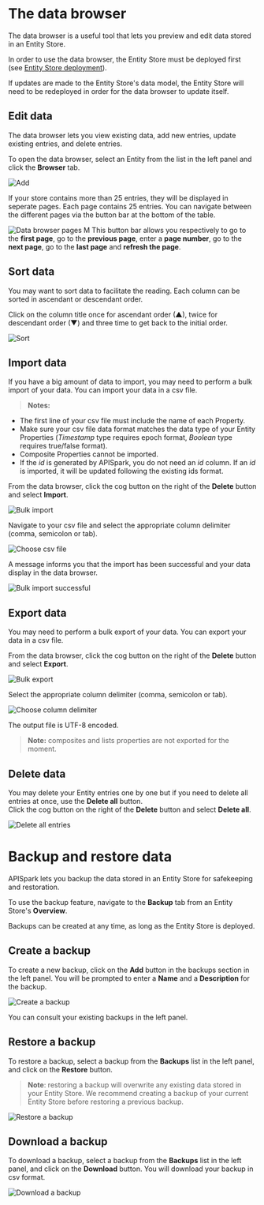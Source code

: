 # The data browser

The data browser is a useful tool that lets you preview and edit data stored in an Entity Store.

In order to use the data browser, the Entity Store must be deployed first (see [Entity Store deployment](/technical-resources/apispark/guide/store/entity-stores/deploy "Entity Store deployment")).

If updates are made to the Entity Store's data model, the Entity Store will need to be redeployed in order for the data browser to update itself.

## Edit data

The data browser lets you view existing data, add new entries, update existing entries, and delete entries.

To open the data browser, select an Entity from the list in the left panel and click the **Browser** tab.

![Add](images/edit-data.jpg "Add")

If your store contains more than 25 entries, they will be displayed in seperate pages. Each page contains 25 entries. You can navigate between the different pages via the button bar at the bottom of the table.

![Data browser pages](images/data-browser-pagination.jpg "Data browser pages")
M
This button bar allows you respectively to go to the **first page**, go to the **previous page**, enter a **page number**, go to the **next page**, go to the **last page** and **refresh the page**.

## Sort data

You may want to sort data to facilitate the reading. Each column can be sorted in ascendant or descendant order.

Click on the column title once for ascendant order (▲), twice for descendant order (▼) and three time to get back to the initial order.

![Sort](images/sort-data.jpg "Sort")


## <a class="anchor" name="import-data"></a>Import data

If you have a big amount of data to import, you may need to perform a bulk import of your data. You can import your data in a csv file.

>**Notes:**  
- The first line of your csv file must include the name of each Property.  
- Make sure your csv file data format matches the data type of your Entity Properties (*Timestamp* type requires epoch format, *Boolean* type requires true/false format).  
- Composite Properties cannot be imported.  
- If the *id* is generated by APISpark, you do not need an *id* column. If an *id* is imported, it will be updated following the existing ids format.


From the data browser, click the cog button on the right of the **Delete** button and select **Import**.

![Bulk import](images/bulk-import.jpg "Bulk import")

Navigate to your csv file and select the appropriate column delimiter (comma, semicolon or tab).

![Choose csv file](images/choose-csv-file.jpg "Choose csv file")

A message informs you that the import has been successful and your data display in the data browser.

![Bulk import successful](images/bulk-import-successful.jpg "Bulk import successful")


## <a class="anchor" name="export-data"></a>Export data

You may need to perform a bulk export of your data. You can export your data in a csv file.

From the data browser, click the cog button on the right of the **Delete** button and select **Export**.

![Bulk export](images/bulk-export.jpg "Bulk export")

Select the appropriate column delimiter (comma, semicolon or tab).

![Choose column delimiter](images/choose-column-delimiter.jpg "Choose column delimiter")

The output file is UTF-8 encoded.

>**Note:** composites and lists properties are not exported for the moment.

## Delete data

You may delete your Entity entries one by one but if you need to delete all entries at once, use the **Delete all** button.  
Click the cog button on the right of the **Delete** button and select **Delete all**.

![Delete all entries](images/delete-all-entries.jpg "Delete all entries")


# Backup and restore data

APISpark lets you backup the data stored in an Entity Store for safekeeping and restoration.

To use the backup feature, navigate to the **Backup** tab from an Entity Store's **Overview**.

Backups can be created at any time, as long as the Entity Store is deployed.

## Create a backup

To create a new backup, click on the **Add** button in the backups section in the left panel. You will be prompted to enter a **Name** and a **Description** for the backup.

![Create a backup](images/create-backup.jpg "Create a backup")

You can consult your existing backups in the left panel.

## Restore a backup

To restore a backup, select a backup from the **Backups** list in the left panel, and click on the **Restore** button.

> **Note**: restoring a backup will overwrite any existing data stored in your Entity Store. We recommend creating a backup of your current Entity Store before restoring a previous backup.

![Restore a backup](images/restore-a-backup.jpg "Restore a backup")

## Download a backup

To download a backup, select a backup from the **Backups** list in the left panel, and click on the **Download** button. You will download your backup in csv format.

![Download a backup](images/download-a-backup.jpg "Download a backup")
